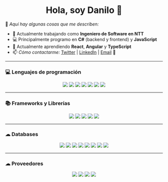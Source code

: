 <h1 align="center">Hola, soy Danilo 👋</h1>

📌 *Aquí hay algunas cosas que me describen:*

- 💼 Actualmente trabajando como **Ingeniero de Software en NTT**
- 💻 Principalmente programo en **C#** (backend y frontend) y **JavaScript**
- 🌱 Actualmente aprendiendo **React**, **Angular** y **TypeScript**
- 📫 *Cómo contactarme:* [Twitter](https://twitter.com/Deanilow) | [LinkedIn](https://www.linkedin.com/in/deanilow/) | [Email](mailto:D4niloRamos@hotmail.com) 🚀

---

### 💻 Lenguajes de programación

<p align="center">
  <img src="https://img.shields.io/badge/C%23-68217A?logo=csharp&logoColor=white&style=for-the-badge" />
  <img src="https://img.shields.io/badge/JavaScript-F7DF1E?logo=javascript&logoColor=black&style=for-the-badge" />
  <img src="https://img.shields.io/badge/TypeScript-007ACC?logo=typescript&logoColor=white&style=for-the-badge" />
  <img src="https://img.shields.io/badge/HTML-E34F26?logo=html5&logoColor=white&style=for-the-badge" />
  <img src="https://img.shields.io/badge/CSS-1572B6?logo=css3&logoColor=white&style=for-the-badge" />
  <img src="https://img.shields.io/badge/Node.js-339933?logo=node.js&logoColor=white&style=for-the-badge" />
  <img src="https://img.shields.io/badge/SQL-025E8C?logo=sqlite&logoColor=white&style=for-the-badge" />
</p>

---

### 📚 Frameworks y Librerías

<p align="center">
  <img src="https://img.shields.io/badge/.NET-512BD4?logo=dotnet&logoColor=white&style=for-the-badge" />
  <img src="https://img.shields.io/badge/React-61DAFB?logo=react&logoColor=black&style=for-the-badge" />
  <img src="https://img.shields.io/badge/NestJS-E0234E?logo=nestjs&logoColor=white&style=for-the-badge" />
  <img src="https://img.shields.io/badge/Express-404d59?logo=express&logoColor=white&style=for-the-badge" />
  <img src="https://img.shields.io/badge/Bootstrap-7952B3?logo=bootstrap&logoColor=white&style=for-the-badge" />
</p>

---

### ☁ Databases

<p align="center">
  <img src="https://img.shields.io/badge/MongoDB-47A248?logo=mongodb&logoColor=white&style=for-the-badge" />
  <img src="https://img.shields.io/badge/MySQL-00000F?logo=mysql&logoColor=white&style=for-the-badge" />
  <img src="https://img.shields.io/badge/SQLSERVER-009639?logo=SQLSERVER&logoColor=white&style=for-the-badge" />
  <img src="https://img.shields.io/badge/Redis-DC382D?logo=redis&logoColor=white&style=for-the-badge" />
  <img src="https://img.shields.io/badge/-HANA-000?&logo=SAP&logoColor=4479A1" />
  <img src="https://img.shields.io/badge/-TABLESTORAGE-000?&logo=AZURE&logoColor=4479A1" />
  <img src="https://img.shields.io/badge/oracle-232F3E?logo=AZURE&logoColor=white&style=for-the-badge" />
  <img src="https://img.shields.io/badge/Redis-DC382D?logo=redis&logoColor=white&style=for-the-badge" />
</p>

---

### ☁ Proveedores

<p align="center">
  <img src="https://img.shields.io/badge/AZURE-232F3E?logo=amazonaws&logoColor=white&style=for-the-badge" />
  <img src="https://img.shields.io/badge/GitHub%20Pages-327FC7?logo=github&logoColor=white&style=for-the-badge" />
  <img src="https://img.shields.io/badge/Gitlab-327FC7?logo=gitlab&logoColor=white&style=for-the-badge" />
  <img src="https://img.shields.io/badge/Vercel-000000?logo=vercel&logoColor=white&style=for-the-badge" />
</p>
